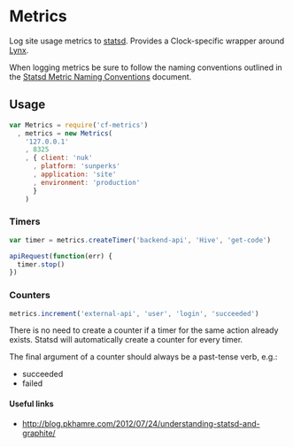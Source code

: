 # Metrics

Log site usage metrics to [statsd](https://github.com/etsy/statsd). Provides a Clock-specific wrapper around
[Lynx](https://github.com/dscape/lynx).

When logging metrics be sure to follow the naming conventions outlined in the
[Statsd Metric Naming Conventions](https://docs.google.com/a/clock.co.uk/document/d/1B2e1FFrGakbqctIYDUu2cEJkUQD2OajqGI0g2xlJTdg) document.

## Usage

```js
var Metrics = require('cf-metrics')
  , metrics = new Metrics(
    '127.0.0.1'
    , 8325
    , { client: 'nuk'
      , platform: 'sunperks'
      , application: 'site'
      , environment: 'production'
      }
    )
```

### Timers

```js
var timer = metrics.createTimer('backend-api', 'Hive', 'get-code')

apiRequest(function(err) {
  timer.stop()
})
```

### Counters

```js
metrics.increment('external-api', 'user', 'login', 'succeeded')
```

There is no need to create a counter if a timer for the same action already
exists. Statsd will automatically create a counter for every timer.

The final argument of a counter should always be a past-tense verb, e.g.:

* succeeded
* failed

#### Useful links

* http://blog.pkhamre.com/2012/07/24/understanding-statsd-and-graphite/
